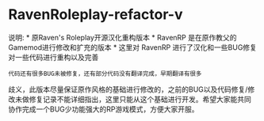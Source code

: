 RavenRoleplay-refactor-v
========================
说明:
	* 原Raven's Roleplay开源汉化重构版本
	* RavenRP 是在原作教父的Gamemod进行修改和扩充的版本
	* 这里对 RavenRP 进行了汉化和一些BUG修复对一些代码进行重构以及完善
	
	代码还有很多BUG未被修复，还有部分代码没有翻译完成，早期翻译有很多
歧义，此版本尽量保证原作风格的基础进行修改的，之前的BUG以及代码修复/修
改未做修复记录不能详细指出，这里只能从这个基础进行开发。希望大家能共同
协作完成一个BUG少功能强大的RP游戏模式，方便大家开服。